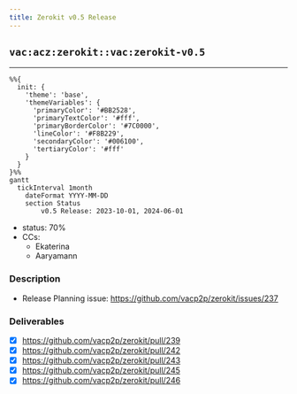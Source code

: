 ```yaml
---
title: Zerokit v0.5 Release
---
```

## `vac:acz:zerokit::vac:zerokit-v0.5`
---
```mermaid
%%{ 
  init: { 
    'theme': 'base', 
    'themeVariables': { 
      'primaryColor': '#BB2528', 
      'primaryTextColor': '#fff', 
      'primaryBorderColor': '#7C0000', 
      'lineColor': '#F8B229', 
      'secondaryColor': '#006100', 
      'tertiaryColor': '#fff' 
    } 
  } 
}%%
gantt
  tickInterval 1month
	dateFormat YYYY-MM-DD
	section Status
		v0.5 Release: 2023-10-01, 2024-06-01
```
- status: 70%
- CCs: 
	- Ekaterina
	- Aaryamann
### Description

* Release Planning issue: https://github.com/vacp2p/zerokit/issues/237

### Deliverables

- [x] https://github.com/vacp2p/zerokit/pull/239
- [x] https://github.com/vacp2p/zerokit/pull/242
- [x] https://github.com/vacp2p/zerokit/pull/243
- [x] https://github.com/vacp2p/zerokit/pull/245
- [x] https://github.com/vacp2p/zerokit/pull/246
